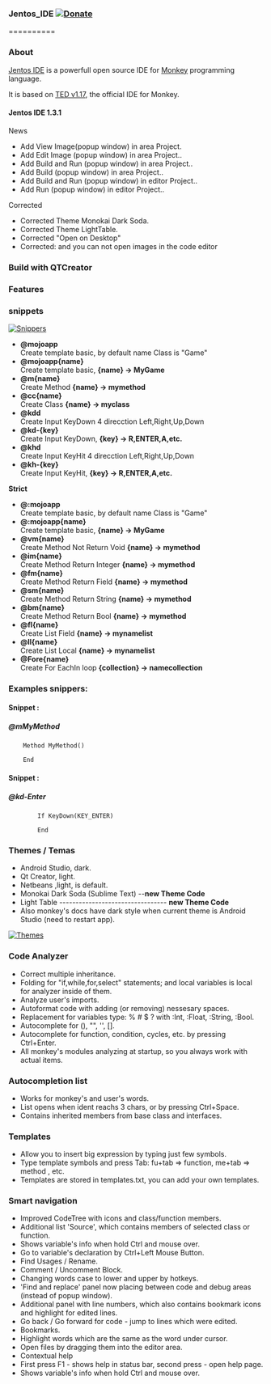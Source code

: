 ### Jentos_IDE [![Donate](https://www.paypalobjects.com/en_US/i/btn/btn_donate_SM.gif)](https://www.paypal.com/cgi-bin/webscr?cmd=_s-xclick&hosted_button_id=RGCTKTP8H3CNE)
==========
### About
[Jentos IDE](http://fingerdev.com/apps/jentos/) is a powerfull open source IDE for [Monkey](http://www.monkey-x.com) programming language.

It is based on [TED v1.17](http://www.monkey-x.com/Monkey/ted.php), the official IDE for Monkey.

#### Jentos IDE 1.3.1
News

- Add View Image(popup window) in area Project.
- Add Edit Image (popup window) in area Project..
- Add Build and Run (popup window) in area Project..
- Add Build (popup window) in area Project..
- Add Build and Run (popup window) in editor Project..
- Add Run (popup window) in editor Project..

Corrected

- Corrected Theme Monokai Dark Soda.
- Corrected Theme  LightTable.
- Corrected "Open on Desktop"
- Corrected: and you can not open images in the code editor


### Build with QTCreator

### Features

### snippets 
[![Snippers](http://i.imgur.com/oQc0ut3.gif)](http://fingerdev.com/apps/jentos/)



* **@mojoapp**   
 Create template basic, by default name Class is "Game"
* **@mojoapp{name}**  
 Create template basic, **{name} -> MyGame**
* **@m{name}**    
 Create Method **{name} -> mymethod**
* **@cc{name}**     
 Create Class **{name} -> myclass**
* **@kdd**           
 Create Input KeyDown 4 direcction Left,Right,Up,Down
* **@kd-{key}**      
 Create Input KeyDown, **{key} -> R,ENTER,A,etc.**
* **@khd**          
 Create Input KeyHit 4 direcction Left,Right,Up,Down
* **@kh-{key}**      
 Create Input KeyHit, **{key} -> R,ENTER,A,etc.**

**Strict**  
* **@:mojoapp**   
 Create template basic, by default name Class is "Game"
* **@:mojoapp{name}**  
 Create template basic, **{name} -> MyGame**
* **@vm{name}**  
 Create Method Not Return Void **{name} -> mymethod**
* **@im{name}**  
 Create Method Return Integer **{name} -> mymethod**
* **@fm{name}**  
 Create Method Return Field **{name} -> mymethod**
* **@sm{name}**  
 Create Method Return String **{name} -> mymethod**
* **@bm{name}**  
 Create Method Return Bool **{name} -> mymethod**
* **@fl{name}**  
 Create List Field **{name} -> mynamelist**
* **@ll{name}**  
 Create List Local **{name} -> mynamelist**
* **@Fore{name}**  
 Create For EachIn loop **{collection} -> namecollection**


### Examples snippers:


#### Snippet :
##### @mMyMethod

```
    Method MyMethod()

    End
```

#### Snippet :
##### @kd-Enter
```
        If KeyDown(KEY_ENTER)

        End
```
### Themes / Temas
* Android Studio, dark.
* Qt Creator, light.
* Netbeans ,light, is default.
* Monokai Dark Soda (Sublime Text) --**new Theme Code**
* Light Table --------------------------------- **new Theme Code**
* Also monkey's docs have dark style when current theme is Android Studio (need to restart app).

[![Themes](http://i.imgur.com/CvI5flx.jpg)](http://fingerdev.com/apps/jentos/)


### Code Analyzer
* Correct multiple inheritance.
* Folding for "if,while,for,select" statements; and local variables is local for analyzer inside of them.
* Analyze user's imports.
* Autoformat code with adding (or removing) nessesary spaces.
* Replacement for variables type: % # $ ? with :Int, :Float, :String, :Bool.
* Autocomplete for (), "", '', [].
* Autocomplete for function, condition, cycles, etc. by pressing Ctrl+Enter.
* All monkey's modules analyzing at startup, so you always work with actual items.

### Autocompletion list
* Works for monkey's and user's words.
* List opens when ident reachs 3 chars, or by pressing Ctrl+Space.
* Contains inherited members from base class and interfaces.

### Templates
* Allow you to insert big expression by typing just few symbols.
* Type template symbols and press Tab: fu+tab => function, me+tab => method , etc.
* Templates are stored in templates.txt, you can add your own templates.

### Smart navigation
* Improved CodeTree with icons and class/function members.
* Additional list 'Source', which contains members of selected class or function.
* Shows variable's info when hold Ctrl and mouse over.
* Go to variable's declaration by Ctrl+Left Mouse Button.
* Find Usages / Rename.
* Comment / Uncomment Block.
* Changing words case to lower and upper by hotkeys.
* 'Find and replace' panel now placing between code and debug areas (instead of popup window).
* Additional panel with line numbers, which also contains bookmark icons and highlight for edited lines.
* Go back / Go forward for code - jump to lines which were edited.
* Bookmarks.
* Highlight words which are the same as the word under cursor.
* Open files by dragging them into the editor area.
* Contextual help
* First press F1 - shows help in status bar, second press - open help page.
* Shows variable's info when hold Ctrl and mouse over.